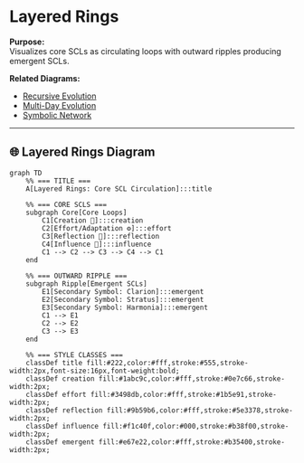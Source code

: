 # Layered Rings

**Purpose:**  
Visualizes core SCLs as circulating loops with outward ripples producing emergent SCLs.

**Related Diagrams:**  
- [Recursive Evolution](recursive_evolution.md)  
- [Multi-Day Evolution](multi_day_evolution.md)  
- [Symbolic Network](symbolic_network.md)  

---

## 🌐 Layered Rings Diagram

```mermaid
graph TD
    %% === TITLE ===
    A[Layered Rings: Core SCL Circulation]:::title

    %% === CORE SCLS ===
    subgraph Core[Core Loops]
        C1[Creation 🌱]:::creation
        C2[Effort/Adaptation ⚙️]:::effort
        C3[Reflection 💭]:::reflection
        C4[Influence 🌊]:::influence
        C1 --> C2 --> C3 --> C4 --> C1
    end

    %% === OUTWARD RIPPLE ===
    subgraph Ripple[Emergent SCLs]
        E1[Secondary Symbol: Clarion]:::emergent
        E2[Secondary Symbol: Stratus]:::emergent
        E3[Secondary Symbol: Harmonia]:::emergent
        C1 --> E1
        C2 --> E2
        C3 --> E3
    end

    %% === STYLE CLASSES ===
    classDef title fill:#222,color:#fff,stroke:#555,stroke-width:2px,font-size:16px,font-weight:bold;
    classDef creation fill:#1abc9c,color:#fff,stroke:#0e7c66,stroke-width:2px;
    classDef effort fill:#3498db,color:#fff,stroke:#1b5e91,stroke-width:2px;
    classDef reflection fill:#9b59b6,color:#fff,stroke:#5e3378,stroke-width:2px;
    classDef influence fill:#f1c40f,color:#000,stroke:#b38f00,stroke-width:2px;
    classDef emergent fill:#e67e22,color:#fff,stroke:#b35400,stroke-width:2px;

